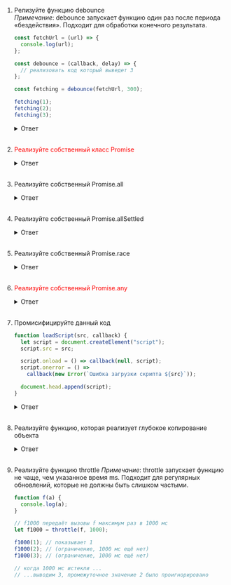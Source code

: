 1.  Релизуйте функцию debounce\
    _Примечание_: debounce запускает функцию один раз после периода «бездействия». Подходит для обработки конечного результата.

    ```javascript
    const fetchUrl = (url) => {
      console.log(url);
    };

    const debounce = (callback, delay) => {
      // реализовать код который выведет 3
    };

    const fetching = debounce(fetchUrl, 300);

    fetching(1);
    fetching(2);
    fetching(3);
    ```

    <details>
      <summary>Ответ</summary>

    ```javascript
    const fetchUrl = (url) => {
      console.log(url);
    };

    const debounce = (callback, delay) => {
      let timerId;

      return (...arg) => {
        if (timerId) {
          clearTimeout(timerId);
        }

        timerId = setTimeout(() => {
          callback(...arg);
        }, delay);
      };
    };

    const fetching = debounce(fetchUrl, 300);

    fetching(1);
    fetching(2);
    fetching(3);
    ```

    </details>
    <br/>

2.  <span style="color: red">Реализуйте собственный класс Promise</span>
    <details>
      <summary>Ответ</summary>
       
    </details>
    <br/>
3.  Реализуйте собственный Promise.all
    <details>
      <summary>Ответ</summary>

    ```javascript
    function promiseAll(arrayOfPromises) {
      return new Promise((resolve, reject) => {
        const result = [];
        let count = 0;

        for (let i = 0; i < arrayOfPromises.length; i++) {
          const promise = arrayOfPromises[i];
          promise
            .then((data) => {
              result[i] = data;
              count++;
              if (count === arrayOfPromises.length) {
                resolve(result);
              }
            })
            .catch((err) => reject(err));
        }
      });
    }
    ```

    </details>
    <br/>

4.  Реализуйте собственный Promise.allSettled
    <details>
      <summary>Ответ</summary>

    ```javascript
    function promiseAllSettled(arrayOfPromises) {
      return new Promise((resolve, reject) => {
        const result = [];
        let count = 0;
        for (let i = 0; i < arrayOfPromises.length; i++) {
          const promise = arrayOfPromises[i];
          promise
            .then((data) => {
              result[i] = { status: "fulfilled", value: data };
            })
            .catch((err) => (result[i] = { status: "rejected", reason: err }))
            .finally(() => {
              count++;
              if (count === arrayOfPromises.length) {
                resolve(result);
              }
            });
        }
      });
    }
    ```

      </details>
      <br/>

5.  Реализуйте собственный Promise.race
    <details>
      <summary>Ответ</summary>

    ```javascript
    function promiseRace(arrayOfPromises) {
      return new Promise((resolve, reject) => {
        for (let i = 0; i < arrayOfPromises.length; i++) {
          const promise = arrayOfPromises[i];
          promise
            .then((data) => {
              resolve(data);
            })
            .catch((err) => reject(err));
        }
      });
    }
    ```

    </details>
      <br/>

6.  <span style="color: red">Реализуйте собственный Promise.any</span>
    <details>
      <summary>Ответ</summary>
       
    </details>
    <br/>
7.  Промисифицируйте данный код

    ```javascript
    function loadScript(src, callback) {
      let script = document.createElement("script");
      script.src = src;

      script.onload = () => callback(null, script);
      script.onerror = () =>
        callback(new Error(`Ошибка загрузки скрипта ${src}`));

      document.head.append(script);
    }
    ```

    <details>
      <summary>Ответ</summary>

    ```javascript
    function loadScript(src) {
      return new Promise((resolve, reject) => {
        let script = document.createElement("script");
        script.src = src;

        script.onload = () => resolve(script);
        script.onerror = () =>
          reject(new Error(`Ошибка загрузки скрипта ${src}`));

        document.head.append(script);
      });
    }
    ```

    </details>
    <br/>

8.  Реализуйте функцию, которая реализует глубокое копирование объекта
    <details>
    <summary>Ответ</summary>

    ```javascript
    function cloneDeep(data) {
      if (!data || typeof data !== "object") return data;
      const result = Array.isArray(data) ? [] : {};
      for (const prop in data) {
        result[prop] = cloneDeep(data[prop]);
      }
      return result;
    }
    ```

    </details>
    <br/>

9.  Реализуйте функцию throttle
    _Примечание_: throttle запускает функцию не чаще, чем указанное время ms. Подходит для регулярных обновлений, которые не должны быть слишком частыми.

    ```javascript
    function f(a) {
      console.log(a);
    }

    // f1000 передаёт вызовы f максимум раз в 1000 мс
    let f1000 = throttle(f, 1000);

    f1000(1); // показывает 1
    f1000(2); // (ограничение, 1000 мс ещё нет)
    f1000(3); // (ограничение, 1000 мс ещё нет)

    // когда 1000 мс истекли ...
    // ...выводим 3, промежуточное значение 2 было проигнорировано
    ```

